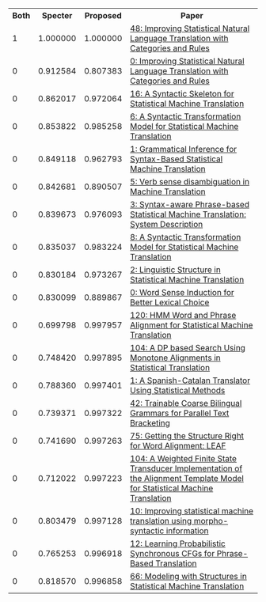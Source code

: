 <html><table><tr>
<th>Both</th>
<th>Specter</th>
<th>Proposed</th>
<th>Paper</th>
</tr>
<tr>
<td>1</td>
<td>1.000000</td>
<td>1.000000</td>
<td><a href="https://www.semanticscholar.org/paper/7526e9f65a24804a1686ab4a39f0e3a5598f4dae">48: Improving Statistical Natural Language Translation with Categories and Rules</a></td>
</tr>
<tr>
<td>0</td>
<td>0.912584</td>
<td>0.807383</td>
<td><a href="https://www.semanticscholar.org/paper/24951ee43a21b6382280e29b9133e2844be645a7">0: Improving Statistical Natural Language Translation with Categories and Rules</a></td>
</tr>
<tr>
<td>0</td>
<td>0.862017</td>
<td>0.972064</td>
<td><a href="https://www.semanticscholar.org/paper/5452e04512e40d2f3815f95a400a51ee9fd907d5">16: A Syntactic Skeleton for Statistical Machine Translation</a></td>
</tr>
<tr>
<td>0</td>
<td>0.853822</td>
<td>0.985258</td>
<td><a href="https://www.semanticscholar.org/paper/6d3f002861d03dd10f70001a60ab267aa9e35e76">6: A Syntactic Transformation Model for Statistical Machine Translation</a></td>
</tr>
<tr>
<td>0</td>
<td>0.849118</td>
<td>0.962793</td>
<td><a href="https://www.semanticscholar.org/paper/a5f0e9eb011aa10a6e1397312d0b90dfa74b0ad6">1: Grammatical Inference for Syntax-Based Statistical Machine Translation</a></td>
</tr>
<tr>
<td>0</td>
<td>0.842681</td>
<td>0.890507</td>
<td><a href="https://www.semanticscholar.org/paper/374d6574edc694a8b6fb7fc790349010b5015434">5: Verb sense disambiguation in Machine Translation</a></td>
</tr>
<tr>
<td>0</td>
<td>0.839673</td>
<td>0.976093</td>
<td><a href="https://www.semanticscholar.org/paper/ce7ebbbed98e905f3a86111d1d4cc4f196ddcd1e">3: Syntax-aware Phrase-based Statistical Machine Translation: System Description</a></td>
</tr>
<tr>
<td>0</td>
<td>0.835037</td>
<td>0.983224</td>
<td><a href="https://www.semanticscholar.org/paper/c61d09337f27475dd27eeb3dd837f3912ba25191">8: A Syntactic Transformation Model for Statistical Machine Translation</a></td>
</tr>
<tr>
<td>0</td>
<td>0.830184</td>
<td>0.973267</td>
<td><a href="https://www.semanticscholar.org/paper/0b08bee909571b6631cc73a89aee1f044363304a">2: Linguistic Structure in Statistical Machine Translation</a></td>
</tr>
<tr>
<td>0</td>
<td>0.830099</td>
<td>0.889867</td>
<td><a href="https://www.semanticscholar.org/paper/886106df79e30b4ad3435f641fada45de33de3b9">0: Word Sense Induction for Better Lexical Choice</a></td>
</tr>
<tr>
<td>0</td>
<td>0.699798</td>
<td>0.997957</td>
<td><a href="https://www.semanticscholar.org/paper/e59cd429d043802ad0d83b2770518a07b3eb1d2c">120: HMM Word and Phrase Alignment for Statistical Machine Translation</a></td>
</tr>
<tr>
<td>0</td>
<td>0.748420</td>
<td>0.997895</td>
<td><a href="https://www.semanticscholar.org/paper/a19ceb1281b84d96abba03e973ba7274a8f0f8b0">104: A DP based Search Using Monotone Alignments in Statistical Translation</a></td>
</tr>
<tr>
<td>0</td>
<td>0.788360</td>
<td>0.997401</td>
<td><a href="https://www.semanticscholar.org/paper/cf0eb45cad18ac30254b31e1e8f3874f6c566ec8">1: A Spanish-Catalan Translator Using Statistical Methods</a></td>
</tr>
<tr>
<td>0</td>
<td>0.739371</td>
<td>0.997322</td>
<td><a href="https://www.semanticscholar.org/paper/bc37cadd2d39be8fa7e1004f24160c3c709cbd6b">42: Trainable Coarse Bilingual Grammars for Parallel Text Bracketing</a></td>
</tr>
<tr>
<td>0</td>
<td>0.741690</td>
<td>0.997263</td>
<td><a href="https://www.semanticscholar.org/paper/53db1adf5f3943e107a6064efe801667501ae9f8">75: Getting the Structure Right for Word Alignment: LEAF</a></td>
</tr>
<tr>
<td>0</td>
<td>0.712022</td>
<td>0.997223</td>
<td><a href="https://www.semanticscholar.org/paper/c4138748eb5dc1bbd1df2951f299d701304147a2">104: A Weighted Finite State Transducer Implementation of the Alignment Template Model for Statistical Machine Translation</a></td>
</tr>
<tr>
<td>0</td>
<td>0.803479</td>
<td>0.997128</td>
<td><a href="https://www.semanticscholar.org/paper/4b35dc08b0b17dd85e26261ad3b2c452e1d0d85c">10: Improving statistical machine translation using morpho-syntactic information</a></td>
</tr>
<tr>
<td>0</td>
<td>0.765253</td>
<td>0.996918</td>
<td><a href="https://www.semanticscholar.org/paper/78ec6dbacf3acd8523e7521eb32fff8930afdf8d">12: Learning Probabilistic Synchronous CFGs for Phrase-Based Translation</a></td>
</tr>
<tr>
<td>0</td>
<td>0.818570</td>
<td>0.996858</td>
<td><a href="https://www.semanticscholar.org/paper/c447c0cb2673037633f71faf8ccf4f89806ba1b0">66: Modeling with Structures in Statistical Machine Translation</a></td>
</tr>
</table></html>

